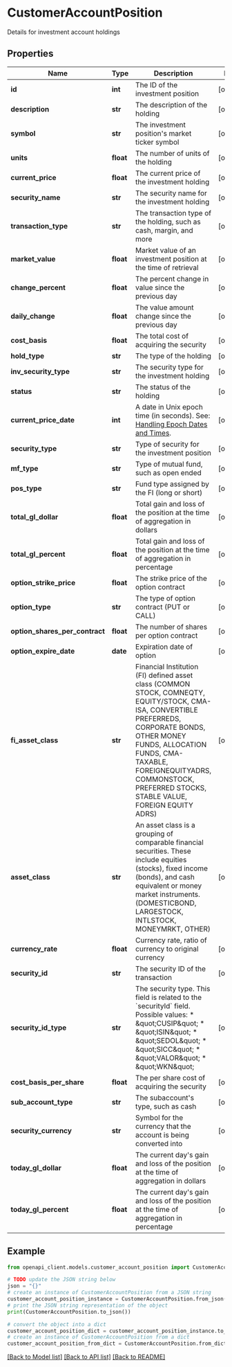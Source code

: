 # CustomerAccountPosition

Details for investment account holdings

## Properties

Name | Type | Description | Notes
------------ | ------------- | ------------- | -------------
**id** | **int** | The ID of the investment position | [optional] 
**description** | **str** | The description of the holding | [optional] 
**symbol** | **str** | The investment position&#39;s market ticker symbol | [optional] 
**units** | **float** | The number of units of the holding | [optional] 
**current_price** | **float** | The current price of the investment holding | [optional] 
**security_name** | **str** | The security name for the investment holding | [optional] 
**transaction_type** | **str** | The transaction type of the holding, such as cash, margin, and more | [optional] 
**market_value** | **float** | Market value of an investment position at the time of retrieval | [optional] 
**change_percent** | **float** | The percent change in value since the previous day | [optional] 
**daily_change** | **float** | The value amount change since the previous day | [optional] 
**cost_basis** | **float** | The total cost of acquiring the security | [optional] 
**hold_type** | **str** | The type of the holding | [optional] 
**inv_security_type** | **str** | The security type for the investment holding | [optional] 
**status** | **str** | The status of the holding | [optional] 
**current_price_date** | **int** | A date in Unix epoch time (in seconds). See: [Handling Epoch Dates and Times](https://developer.mastercard.com/open-banking-us/documentation/codes-and-formats/). | [optional] 
**security_type** | **str** | Type of security for the investment position | [optional] 
**mf_type** | **str** | Type of mutual fund, such as open ended | [optional] 
**pos_type** | **str** | Fund type assigned by the FI (long or short) | [optional] 
**total_gl_dollar** | **float** | Total gain and loss of the position at the time of aggregation in dollars | [optional] 
**total_gl_percent** | **float** | Total gain and loss of the position at the time of aggregation in percentage | [optional] 
**option_strike_price** | **float** | The strike price of the option contract | [optional] 
**option_type** | **str** | The type of option contract (PUT or CALL) | [optional] 
**option_shares_per_contract** | **float** | The number of shares per option contract | [optional] 
**option_expire_date** | **date** | Expiration date of option | [optional] 
**fi_asset_class** | **str** | Financial Institution (FI) defined asset class (COMMON STOCK, COMNEQTY, EQUITY/STOCK, CMA-ISA, CONVERTIBLE PREFERREDS, CORPORATE BONDS, OTHER MONEY FUNDS, ALLOCATION FUNDS, CMA-TAXABLE, FOREIGNEQUITYADRS, COMMONSTOCK, PREFERRED STOCKS, STABLE VALUE, FOREIGN EQUITY ADRS) | [optional] 
**asset_class** | **str** | An asset class is a grouping of comparable financial securities. These include equities (stocks), fixed income (bonds), and cash equivalent or money market instruments. (DOMESTICBOND, LARGESTOCK, INTLSTOCK, MONEYMRKT, OTHER) | [optional] 
**currency_rate** | **float** | Currency rate, ratio of currency to original currency | [optional] 
**security_id** | **str** | The security ID of the transaction | [optional] 
**security_id_type** | **str** | The security type. This field is related to the &#x60;securityId&#x60; field. Possible values: * \&quot;CUSIP\&quot;  * \&quot;ISIN\&quot;  * \&quot;SEDOL\&quot;  * \&quot;SICC\&quot;  * \&quot;VALOR\&quot;  * \&quot;WKN\&quot; | [optional] 
**cost_basis_per_share** | **float** | The per share cost of acquiring the security | [optional] 
**sub_account_type** | **str** | The subaccount&#39;s type, such as cash | [optional] 
**security_currency** | **str** | Symbol for the currency that the account is being converted into | [optional] 
**today_gl_dollar** | **float** | The current day&#39;s gain and loss of the position at the time of aggregation in dollars | [optional] 
**today_gl_percent** | **float** | The current day&#39;s gain and loss of the position at the time of aggregation in percentage | [optional] 

## Example

```python
from openapi_client.models.customer_account_position import CustomerAccountPosition

# TODO update the JSON string below
json = "{}"
# create an instance of CustomerAccountPosition from a JSON string
customer_account_position_instance = CustomerAccountPosition.from_json(json)
# print the JSON string representation of the object
print(CustomerAccountPosition.to_json())

# convert the object into a dict
customer_account_position_dict = customer_account_position_instance.to_dict()
# create an instance of CustomerAccountPosition from a dict
customer_account_position_from_dict = CustomerAccountPosition.from_dict(customer_account_position_dict)
```
[[Back to Model list]](../README.md#documentation-for-models) [[Back to API list]](../README.md#documentation-for-api-endpoints) [[Back to README]](../README.md)


